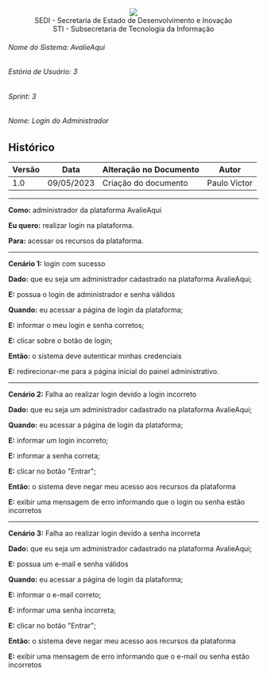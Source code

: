 <div align=center>
  <img src="../imagens/INFVertical.jpg">
</div>


<div align="center">SEDI - Secretaria de Estado de Desenvolvimento e Inovação</div>
<div align="center">STI - Subsecretaria de Tecnologia da Informação</div>

###### Nome do Sistema: AvalieAqui
###### Estória de Usuário: 3
###### Sprint: 3
###### Nome: Login do Administrador

## Histórico
|**Versão**|  **Data**  |**Alteração no Documento**|   **Autor**  |
|----------|------------|--------------------------|--------------|
|    1.0   | 09/05/2023 |   Criação do documento   | Paulo Victor |

---

**Como:** administrador da plataforma AvalieAqui

**Eu quero:** realizar login na plataforma.

**Para:** acessar os recursos da plataforma.

---

**Cenário 1:** login com sucesso

**Dado:** que eu seja um administrador cadastrado na plataforma AvalieAqui;

**E:** possua o login de administrador e senha válidos

**Quando:** eu acessar a página de login da plataforma;

**E:** informar o meu login e senha corretos;

**E:** clicar sobre o botão de login;

**Então:** o sistema deve autenticar minhas credenciais

**E:** redirecionar-me para a página inicial do painel administrativo.

---

**Cenário 2:** Falha ao realizar login devido a login incorreto

**Dado:** que eu seja um administrador cadastrado na plataforma AvalieAqui;

**Quando:** eu acessar a página de login da plataforma;

**E:** informar um login incorreto;

**E:** informar a senha correta;

**E:** clicar no botão "Entrar";

**Então:** o sistema deve negar meu acesso aos recursos da plataforma

**E:** exibir uma mensagem de erro informando que o login ou senha estão incorretos

---

**Cenário 3:** Falha ao realizar login devido a senha incorreta

**Dado:** que eu seja um administrador cadastrado na plataforma AvalieAqui;

**E:** possua um e-mail e senha válidos

**Quando:** eu acessar a página de login da plataforma;

**E:** informar o e-mail correto;

**E:** informar uma senha incorreta;

**E:** clicar no botão "Entrar";

**Então:** o sistema deve negar meu acesso aos recursos da plataforma

**E:** exibir uma mensagem de erro informando que o e-mail ou senha estão incorretos